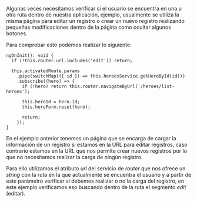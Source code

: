 Algunas veces necesitamos verificar si el usuario se encuentra en una u otra ruta dentro de nuestra aplicación, ejemplo, usualmente se utiliza la misma página para editar un registro o crear un nuevo registro realizando pequeñas modificaciones dentro de la página como ocultar algunos botones.

Para comprobar esto podemos realizar lo siguiente:

```
ngOnInit(): void {
  if (!this.router.url.includes('edit')) return;

  this.activatedRoute.params
    .pipe(switchMap(({ id }) => this.heroesService.getHeroById(id)))
    .subscribe((hero) => {
      if (!hero) return this.router.navigateByUrl('/heroes/list-heroes');

      this.heroId = hero.id;
      this.heroForm.reset(hero);

      return;
    });
}
```

En el ejemplo anterior tenemos un página que se encarga de cargar la información de un registro si estamos en la URL para editar registros, caso contrario estamos en la URL que nos permite crear nuevos registros por lo que no necesitamos realizar la carga de ningún registro.

Para ello utilizamos el atributo *url* del servicio de *router* que nos ofrece un *string* con la ruta en la que actualmente se encuentra el usuario y a partir de este parámetro verificar si debemos realizar o no la carga del registro, en este ejemplo verificamos eso buscando dentro de la ruta el segmento *edit* (editar).